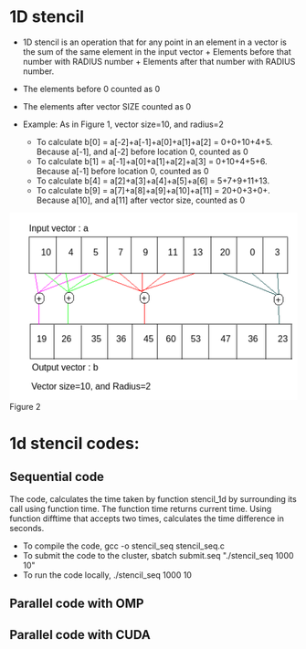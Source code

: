 # 1D stencil
* 1D stencil is an operation that for any point in an element in a vector is the sum of the  same element in the input vector + Elements before that number with RADIUS number + Elements after that number with RADIUS number. 
 * The elements before 0 counted as 0
 * The elements after vector SIZE counted as 0

* Example:
As in Figure 1, vector size=10, and radius=2 
  * To calculate b[0] = a[-2]+a[-1]+a[0]+a[1]+a[2] = 0+0+10+4+5. Because a[-1], and a[-2] before location 0, counted as 0
  * To calculate b[1] = a[-1]+a[0]+a[1]+a[2]+a[3] = 0+10+4+5+6. Because a[-1] before location 0, counted as 0
  * To calculate b[4] = a[2]+a[3]+a[4]+a[5]+a[6] = 5+7+9+11+13.
  * To calculate b[9] = a[7]+a[8]+a[9]+a[10]+a[11] = 20+0+3+0+. Because a[10], and a[11] after vector size, counted as 0

![image](https://github.com/compilereg/parallel-codes/blob/main/1dstencil/example1.png)
Figure 2

# 1d stencil codes:
## Sequential code
The code, calculates the time taken by function stencil_1d by surrounding its call using function time. The function time returns current time. Using function difftime that accepts two times, calculates the time difference in seconds.
 * To compile the code, gcc -o stencil_seq stencil_seq.c 
 * To submit the code to the cluster, sbatch submit.seq "./stencil_seq 1000 10"
 * To run the code locally, ./stencil_seq 1000 10
## Parallel code with OMP
## Parallel code with CUDA
